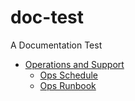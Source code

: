 # doc-test
A Documentation Test

* [Operations and Support](ops/README.md)
    * [Ops Schedule](ops/schedule.md)
    * [Ops Runbook](ops/runbook.md)
